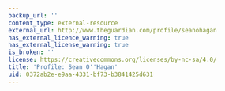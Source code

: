 ```yaml
---
backup_url: ''
content_type: external-resource
external_url: http://www.theguardian.com/profile/seanohagan
has_external_licence_warning: true
has_external_license_warning: true
is_broken: ''
license: https://creativecommons.org/licenses/by-nc-sa/4.0/
title: 'Profile: Sean O''Hagan'
uid: 0372ab2e-e9aa-4331-bf73-b3841425d631
---
```

